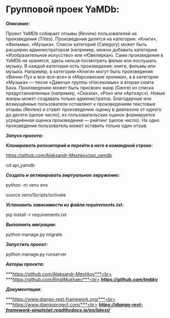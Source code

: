 <h1>Групповой проек YaMDb:</h1>

***Описание:***

Проект YaMDb собирает отзывы (Review) пользователей на произведения (Titles). Произведения делятся на категории: «Книги», «Фильмы», «Музыка». Список категорий (Category) может быть расширен администратором (например, можно добавить категорию «Изобразительное искусство» или «Ювелирка»).
Сами произведения в YaMDb не хранятся, здесь нельзя посмотреть фильм или послушать музыку.
В каждой категории есть произведения: книги, фильмы или музыка. Например, в категории «Книги» могут быть произведения «Винни-Пух и все-все-все» и «Марсианские хроники», а в категории «Музыка» — песня «Давеча» группы «Насекомые» и вторая сюита Баха.
Произведению может быть присвоен жанр (Genre) из списка предустановленных (например, «Сказка», «Рок» или «Артхаус»). Новые жанры может создавать только администратор.
Благодарные или возмущённые пользователи оставляют к произведениям текстовые отзывы (Review) и ставят произведению оценку в диапазоне от одного до десяти (целое число); из пользовательских оценок формируется усреднённая оценка произведения — рейтинг (целое число). На одно произведение пользователь может оставить только один отзыв.

***Запуск проекта:***

***Клонировать репозиторий и перейти в него в командной строке:***

https://github.com/Aleksandr-Meshkov/api_yamdb

cd api_yamdb

***Cоздать и активировать виртуальное окружение:***

python -m venv env

source venv/Scripts/activate

***Установить зависимости из файла requirements.txt:***

pip install -r requirements.txt

***Выполнить миграции:***

python manage.py migrate

***Запустить проект:***

python manage.py runserver

***Авторы проекта:***

***https://github.com/Aleksandr-Meshkov***<br>
***https://github.com/RinatMukhaev***<br>
***https://github.com/tmbkv***

***Документация:***

***https://www.django-rest-framework.org/***<br>
***https://www.djangoproject.com/***<br>
***https://django-rest-framework-simplejwt.readthedocs.io/en/latest/***
